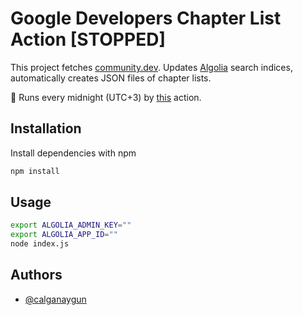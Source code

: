 # Google Developers Chapter List Action [STOPPED]

This project fetches [community.dev](https://gdg.community.dev/). Updates [Algolia](https://www.algolia.com/) search indices, automatically creates JSON files of chapter lists.

🚀 Runs every midnight (UTC+3) by [this](.github/workflows/main.yml) action.
## Installation

Install dependencies with npm

```bash
npm install
```
## Usage

```sh
export ALGOLIA_ADMIN_KEY=""
export ALGOLIA_APP_ID=""
node index.js
```
## Authors

- [@calganaygun](https://www.github.com/calganaygun)
